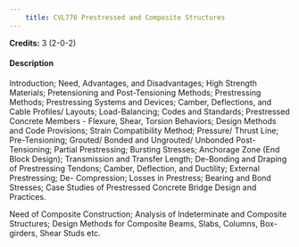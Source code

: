 ```yaml
---
    title: CVL770 Prestressed and Composite Structures
---
```

**Credits:** 3 (2-0-2)



#### Description 
Introduction; Need, Advantages, and Disadvantages; High Strength Materials; Pretensioning and Post-Tensioning Methods; Prestressing Methods; Prestressing Systems and Devices; Camber, Deflections, and Cable Profiles/ Layouts; Load-Balancing; Codes and Standards; Prestressed Concrete Members - Flexure, Shear, Torsion Behaviors; Design Methods and Code Provisions; Strain Compatibility Method; Pressure/ Thrust Line; Pre-Tensioning; Grouted/ Bonded and Ungrouted/ Unbonded Post-Tensioning; Partial Prestressing; Bursting Stresses; Anchorage Zone (End Block Design); Transmission and Transfer Length; De-Bonding and Draping of Prestressing Tendons; Camber, Deflection, and Ductility; External Prestressing; De- Compression; Losses in Prestress; Bearing and Bond Stresses; Case Studies of Prestressed Concrete Bridge Design and Practices.

Need of Composite Construction; Analysis of Indeterminate and Composite Structures; Design Methods for Composite Beams, Slabs, Columns, Box-girders, Shear Studs etc.